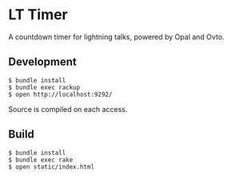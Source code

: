 # LT Timer

A countdown timer for lightning talks, powered by Opal and Ovto.

## Development

```
$ bundle install
$ bundle exec rackup
$ open http://localhost:9292/
```

Source is compiled on each access.

## Build

```
$ bundle install
$ bundle exec rake
$ open static/index.html
```
